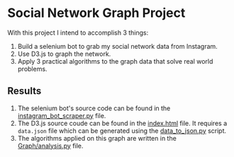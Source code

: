 # Social Network Graph Project

With this project I intend to accomplish 3 things:
1) Build a selenium bot to grab my social network data from Instagram.
2) Use D3.js to graph the network.
3) Apply 3 practical algorithms to the graph data that solve real world problems.


## Results
1) The selenium bot's source code can be found in the [instagram_bot_scraper.py](https://github.com/IkeyBenz/Social-Media-Bot-Scrapers/blob/master/instagram_bot_scraper.py) file.
2) The D3.js source coude can be found in the [index.html]() file. It requires a `data.json` file which can be generated using the [data_to_json.py](https://github.com/IkeyBenz/Social-Media-Bot-Scrapers/blob/master/data_to_json.py) script.
3) The algorithms applied on this graph are written in the [Graph/analysis.py](https://github.com/IkeyBenz/Social-Media-Bot-Scrapers/blob/master/Graph/analysis.py) file.